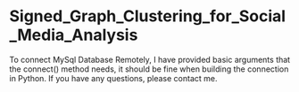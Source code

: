 # Signed_Graph_Clustering_for_Social_Media_Analysis

To connect MySql Database Remotely, I have provided basic arguments that the connect() method needs, it should be fine when building the connection in Python. If you have any questions, please contact me. 

